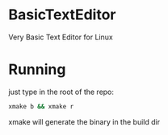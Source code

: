# BasicTextEditor
Very Basic Text Editor for Linux

# Running
just type in the root of the repo:
```bash
xmake b && xmake r
```
xmake will generate the binary in the build dir
